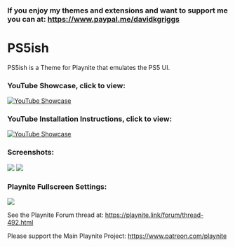 ### If you enjoy my themes and extensions and want to support me you can at: https://www.paypal.me/davidkgriggs

# PS5ish
PS5ish is a Theme for Playnite that emulates the PS5 UI.

### YouTube Showcase, click to view:
[![YouTube Showcase](https://img.youtube.com/vi/hspE081K_jo/hqdefault.jpg)](https://www.youtube.com/watch?v=hspE081K_jo)

### YouTube Installation Instructions, click to view:
[![YouTube Showcase](https://img.youtube.com/vi/Xurs63Ccnlo/hqdefault.jpg)](https://www.youtube.com/watch?v=Xurs63Ccnlo)


### Screenshots:
![](https://i.imgur.com/fibgjGg.jpeg)
![](https://i.imgur.com/XW7d63W.jpeg)

### Playnite Fullscreen Settings:
![](https://i.imgur.com/QztQ2zQ.jpeg)

See the Playnite Forum thread at: https://playnite.link/forum/thread-492.html

Please support the Main Playnite Project: https://www.patreon.com/playnite
